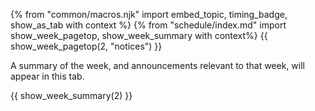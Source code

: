 {% from "common/macros.njk" import embed_topic, timing_badge, show_as_tab with context %}
{% from "schedule/index.md" import show_week_pagetop, show_week_summary with context%}
{{ show_week_pagetop(2, "notices") }}

<box type="info" dismissible>

A summary of the week, and announcements relevant to that week, will appear in this tab.
</box>

{{ show_week_summary(2) }}

